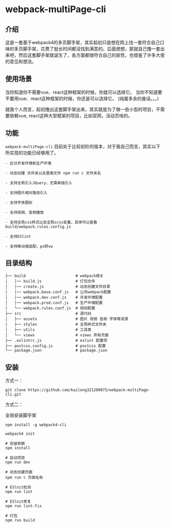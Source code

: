 # webpack-multiPage-cli

## 介绍

这是一套基于webpack4的多页脚手架，其实起初只是想在网上找一套符合自己口味的多页脚手架，花费了挺长时间都没找到满意的。后面想想，那就自己撸一套出来吧，然后这套脚手架就诞生了，各方面都很符合自己的尿性，也借鉴了许多大佬的意见和想法。

## 使用场景

当你知道你不需要vue、react这种框架的时候，你就可以选择它。
当你不知道要不要用vue、react这种框架的时候，你还是可以选择它。
(纯属多余的废话。。。)

就我个人而言，起初撸出这套脚手架出来，其实就是为了做一些小型的项目，不需要依赖vue, react这种大型框架的项目，比如官网，活动页啥的。

## 功能

`webpack-multiPage-cli` 目前处于比较初阶的版本，对于我自己而言，其实以下所实现的功能已经够用了。

```
- 区分开发环境和生产环境

- 动态创建 文件夹以及里面文件 npm run c 文件夹名

- 支持全局引入JQuery，无需单独引入

- 支持图片相对路径引入

- 支持字体图标

- 支持视频、音频播放

- 支持全局css样式以及全局scss变量，具体可以查看 build/webpack.rules.config.js

- 支持ESlint

- 支持移动端适配，px转vw
```

## 目录结构

```
├── build                      # webpack相关
│   │── build.js               # 打包文件
│   │── create.js              # 动态创建文件目录
│   │── webpack.base.conf.js   # 公共webpack配置
│   │── webpack.dev.conf.js    # 开发环境配置
│   │── webpack.prod.conf.js   # 生产环境配置
│   └── webpack.rules.conf.js  # 规则配置
├── src                        # 源代码
│   ├── assets                 # 图片 视频 音频 字体等资源
│   ├── styles                 # 全局样式文件夹
│   ├── utils                  # 工具类
│   └── views                  # views 所有页面
├── .eslintrc.js               # eslint 配置项
├── postcss.config.js          # postcss 配置
└── package.json               # package.json
```

## 安装

方式一：

```
git clone https://github.com/kailong321200875/webpack-multiPage-cli.git
```

方式二：

全局安装脚手架

```
npm install -g webpack4-cli

webpack4 init
```

```
# 安装依赖
npm install

# 启动项目
npm run dev

# 动态创建页面
npm run c 页面名称

# ESlnit检测
npm run lint

# ESlnit修复
npm run lint-fix

# 打包
npm run build
```
